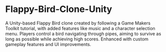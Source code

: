 # Flappy-Bird-Clone-Unity
A Unity-based Flappy Bird clone created by following a Game Makers Toolkit tutorial, with added features like music and a character selection menu. Players control a bird navigating through pipes, aiming to survive as long as possible while achieving high scores. Enhanced with custom gameplay features and UI improvements.
